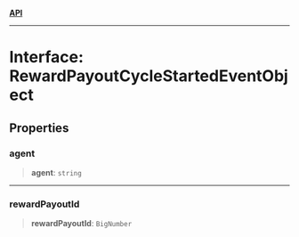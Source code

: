 [**API**](../../../README.md)

***

# Interface: RewardPayoutCycleStartedEventObject

## Properties

### agent

> **agent**: `string`

***

### rewardPayoutId

> **rewardPayoutId**: `BigNumber`
